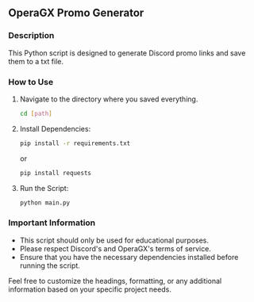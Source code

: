 ## OperaGX Promo Generator

### Description
This Python script is designed to generate Discord promo links and save them to a txt file.

### How to Use

1. Navigate to the directory where you saved everything.
   ```bash
   cd [path]
   ```

2. Install Dependencies:
   ```bash
   pip install -r requirements.txt
   ```
   or
   ```bash
   pip install requests
   ```

3. Run the Script:
   ```bash
   python main.py
   ```

### Important Information
- This script should only be used for educational purposes.
- Please respect Discord's and OperaGX's terms of service.
- Ensure that you have the necessary dependencies installed before running the script.

Feel free to customize the headings, formatting, or any additional information based on your specific project needs.